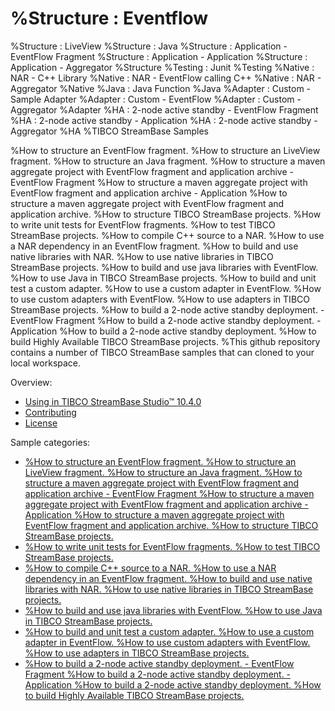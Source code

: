 # %Structure : Eventflow
%Structure : LiveView
%Structure : Java
%Structure : Application - EventFlow Fragment
%Structure : Application - Application
%Structure : Application - Aggregator
%Structure
%Testing : Junit
%Testing
%Native : NAR - C++ Library
%Native : NAR - EventFlow calling C++
%Native : NAR - Aggregator
%Native
%Java : Java Function
%Java
%Adapter : Custom - Sample Adapter
%Adapter : Custom - EventFlow
%Adapter : Custom - Aggregator
%Adapter
%HA : 2-node active standby - EventFlow Fragment
%HA : 2-node active standby - Application
%HA : 2-node active standby - Aggregator
%HA
%TIBCO StreamBase Samples

%How to structure an EventFlow fragment.
%How to structure an LiveView fragment.
%How to structure an Java fragment.
%How to structure a maven aggregate project with EventFlow fragment and application archive - EventFlow Fragment
%How to structure a maven aggregate project with EventFlow fragment and application archive - Application
%How to structure a maven aggregate project with EventFlow fragment and application archive.
%How to structure TIBCO StreamBase projects.
%How to write unit tests for EventFlow fragments.
%How to test TIBCO StreamBase projects.
%How to compile C++ source to a NAR.
%How to use a NAR dependency in an EventFlow fragment.
%How to build and use native libraries with NAR.
%How to use native libraries in TIBCO StreamBase projects.
%How to build and use java libraries with EventFlow.
%How to use Java in TIBCO StreamBase projects.
%How to build and unit test a custom adapter.
%How to use a custom adapter in EventFlow.
%How to use custom adapters with EventFlow.
%How to use adapters in TIBCO StreamBase projects.
%How to build a 2-node active standby deployment. - EventFlow Fragment
%How to build a 2-node active standby deployment. - Application
%How to build a 2-node active standby deployment.
%How to build Highly Available TIBCO StreamBase projects.
%This github repository contains a number of TIBCO StreamBase samples that can cloned to your local workspace.

Overview:

* [Using in TIBCO StreamBase Studio&trade; 10.4.0](docs/studio.md)
* [Contributing](docs/contributing.md)
* [License](docs/LICENSE)

Sample categories:

* [%How to structure an EventFlow fragment.
%How to structure an LiveView fragment.
%How to structure an Java fragment.
%How to structure a maven aggregate project with EventFlow fragment and application archive - EventFlow Fragment
%How to structure a maven aggregate project with EventFlow fragment and application archive - Application
%How to structure a maven aggregate project with EventFlow fragment and application archive.
%How to structure TIBCO StreamBase projects.](structure)
* [%How to write unit tests for EventFlow fragments.
%How to test TIBCO StreamBase projects.](testing)
* [%How to compile C++ source to a NAR.
%How to use a NAR dependency in an EventFlow fragment.
%How to build and use native libraries with NAR.
%How to use native libraries in TIBCO StreamBase projects.](nativelibrary)
* [%How to build and use java libraries with EventFlow.
%How to use Java in TIBCO StreamBase projects.](java)
* [%How to build and unit test a custom adapter.
%How to use a custom adapter in EventFlow.
%How to use custom adapters with EventFlow.
%How to use adapters in TIBCO StreamBase projects.](adapter)
* [%How to build a 2-node active standby deployment. - EventFlow Fragment
%How to build a 2-node active standby deployment. - Application
%How to build a 2-node active standby deployment.
%How to build Highly Available TIBCO StreamBase projects.](highavailability)
